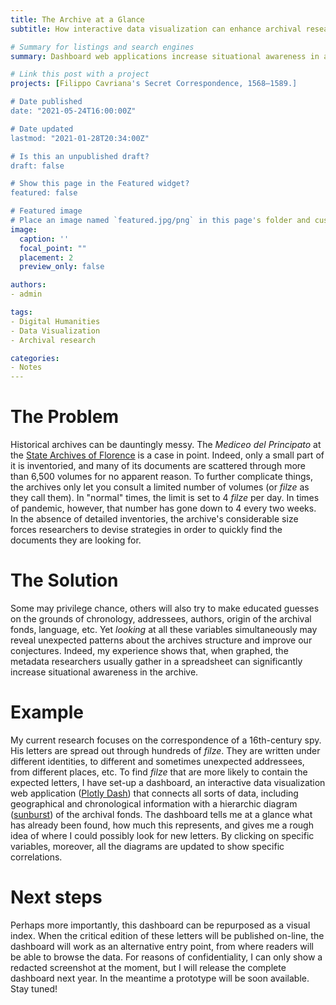 ```yaml
---
title: The Archive at a Glance
subtitle: How interactive data visualization can enhance archival research

# Summary for listings and search engines
summary: Dashboard web applications increase situational awareness in archive, improving researchers' productivity and accessibility 

# Link this post with a project
projects: [Filippo Cavriana's Secret Correspondence, 1568—1589.]

# Date published
date: "2021-05-24T16:00:00Z"

# Date updated
lastmod: "2021-01-28T20:34:00Z"

# Is this an unpublished draft?
draft: false

# Show this page in the Featured widget?
featured: false

# Featured image
# Place an image named `featured.jpg/png` in this page's folder and customize its options here.
image:
  caption: ''
  focal_point: ""
  placement: 2
  preview_only: false

authors:
- admin

tags:
- Digital Humanities
- Data Visualization
- Archival research

categories:
- Notes
---
```


# The Problem 
Historical archives can be dauntingly messy. The *Mediceo del Principato* at the [State Archives of Florence](https://www.archiviodistato.firenze.it/asfi/home) is a case in point. Indeed, only a small part of it is inventoried, and many of its documents are scattered through more than 6,500 volumes for no apparent reason. To further complicate things, the archives only let you consult a limited number of volumes (or *filze* as they call them). In "normal" times, the limit is set to 4 *filze* per day. In times of pandemic, however, that number has gone down to 4 every two weeks. In the absence of detailed inventories, the archive's considerable size forces researchers to devise strategies in order to quickly find the documents they are looking for.

# The Solution
Some may privilege chance, others will also try to make educated guesses on the grounds of chronology, addressees, authors, origin of the archival fonds, language, etc. Yet *looking* at all these variables simultaneously may reveal unexpected patterns about the archives structure and improve our conjectures. Indeed, my experience shows that, when graphed, the metadata researchers usually gather in a spreadsheet can significantly increase situational awareness in the archive.

# Example
My current research focuses on the correspondence of a 16th-century spy. His letters are spread out through hundreds of *filze*. They are written under different identities, to different and sometimes unexpected addressees, from different places, etc. To find *filze* that are more likely to contain the expected letters, I have set-up a dashboard, an interactive data visualization web application ([Plotly Dash](https://plotly.com/dash/)) that connects all sorts of data, including geographical and chronological information with a hierarchic diagram ([sunburst](https://datavizproject.com/data-type/sunburst-diagram/)) of the archival fonds. The dashboard tells me at a glance what has already been found, how much this represents, and gives me a rough idea of where I could possibly look for new letters. By clicking on specific variables, moreover, all the diagrams are updated to show specific correlations.

# Next steps
Perhaps more importantly, this dashboard can be repurposed as a visual index. When the critical edition of these letters will be published on-line, the dashboard will work as an alternative entry point, from where readers will be able to browse the data. For reasons of confidentiality, I can only show a redacted screenshot at the moment, but I will release the complete dashboard next year. In the meantime a prototype will be soon available. Stay tuned!